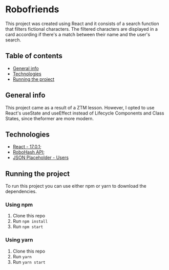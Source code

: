 # Robofriends

This project was created using React and it consists of a search function that filters fictional characters. The filtered characters are displayed in a card according if there's a match between their name and the user's search.

## Table of contents

* [General info](#general-info)
* [Technologies](#technologies)
* [Running the project](#running-the-project)

## General info

This project came as a result of a ZTM lesson. However, I opted to use React's useState and useEffect instead of Lifecycle Components and Class States, since theformer are more modern.

## Technologies

* [React - 17.0.1](https://reactjs.org/);
* [RoboHash API](https://robohash.org/);
* [JSON Placeholder - Users](https://jsonplaceholder.typicode.com/users)


## Running the project

To run this project you can use either npm or yarn to download the dependencies.

### Using npm

1. Clone this repo
2. Run `npm install`
3. Run `npm start`

### Using yarn

1. Clone this repo
2. Run `yarn`
3. Run `yarn start`
